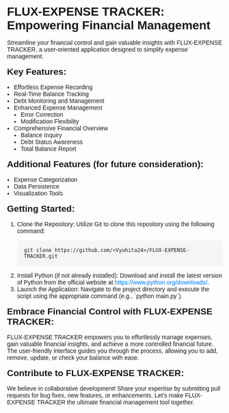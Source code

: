 <!DOCTYPE html>
<html lang="en">
<head>
  <meta charset="UTF-8">
  <meta name="viewport" content="width=device-width, initial-scale=1.0">
  <title>FLUX-EXPENSE TRACKER</title>
  <style>
    body {
      font-family: sans-serif;
      margin: 2rem;
    }
    h1, h2, h3 {
      margin: 1rem 0;
    }
    ul {
      list-style: disc;
      padding-left: 1rem;
    }
    pre {
      background-color: #f5f5f5;
      padding: 1rem;
    }
    a {
      text-decoration: none;
      color: #007bff;
    }
  </style>
</head>
<body>
  <h1>FLUX-EXPENSE TRACKER: Empowering Financial Management</h1>
  <p>Streamline your financial control and gain valuable insights with FLUX-EXPENSE TRACKER, a user-oriented application designed to simplify expense management.</p>

  <h2>Key Features:</h2>
  <ul>
    <li>Effortless Expense Recording</li>
    <li>Real-Time Balance Tracking</li>
    <li>Debt Monitoring and Management</li>
    <li>Enhanced Expense Management
      <ul>
        <li>Error Correction</li>
        <li>Modification Flexibility</li>
      </ul>
    </li>
    <li>Comprehensive Financial Overview
      <ul>
        <li>Balance Inquiry</li>
        <li>Debt Status Awareness</li>
        <li>Total Balance Report</li>
      </ul>
    </li>
  </ul>

  <h2>Additional Features (for future consideration):</h2>
  <ul>
    <li>Expense Categorization</li>
    <li>Data Persistence</li>
    <li>Visualization Tools</li>
  </ul>

  <h2>Getting Started:</h2>
  <ol>
    <li>Clone the Repository: Utilize Git to clone this repository using the following command:</li>
    <pre><code>git clone https://github.com/&lt;Vyuhita24&gt;/FLUX-EXPENSE-TRACKER.git</code></pre>
    <li>Install Python (if not already installed): Download and install the latest version of Python from the official website at <a href="https://www.python.org/downloads/">https://www.python.org/downloads/</a>.</li>
    <li>Launch the Application: Navigate to the project directory and execute the script using the appropriate command (e.g., `python main.py`).</li>
  </ol>

  <h2>Embrace Financial Control with FLUX-EXPENSE TRACKER:</h2>
  <p>FLUX-EXPENSE TRACKER empowers you to effortlessly manage expenses, gain valuable financial insights, and achieve a more controlled financial future. The user-friendly interface guides you through the process, allowing you to add, remove, update, or check your balance with ease.</p>

  <h2>Contribute to FLUX-EXPENSE TRACKER:</h2>
  <p>We believe in collaborative development! Share your expertise by submitting pull requests for bug fixes, new features, or enhancements. Let's make FLUX-EXPENSE TRACKER the ultimate financial management tool together.</p>
</body>
</html>
